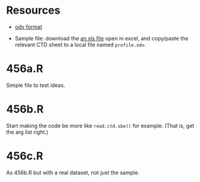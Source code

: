 # Resources

* [odv format](https://www.bodc.ac.uk/data/codes_and_formats/odv_format/)

* Sample file: download the [an xls file](http://www.seadatanet.org/content/download/9752/65735/file/Examples%20of%20SeaDataNet%20variant%20ODV%20spreadsheet-based%20import%20format.xls)
open in excel, and copy/paste the relevant CTD sheet to a local file named
``profile.odv``.

# 456a.R

Simple file to test ideas.

# 456b.R

Start making the code be more like ``read.ctd.sbe()`` for example.  (That is, get the arg list right.)

# 456c.R

As 456b.R but with a real dataset, not just the sample.

